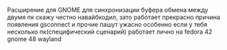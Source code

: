 Расширение для GNOME для синхронизации буфера обмена между двумя пк
скажу честно навайбкодил, зато работает прекрасно 
причина появления gsconnect и прочие пашут ужасно особенно если у тебя несколько пк(специфический сценарий) 
работает лично на fedora 42 gnome 48 wayland
